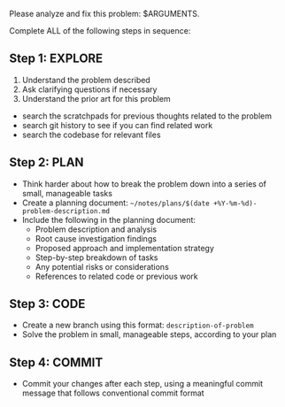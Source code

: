 Please analyze and fix this problem: $ARGUMENTS.

Complete ALL of the following steps in sequence:

## Step 1: EXPLORE
1. Understand the problem described
3. Ask clarifying questions if necessary
4. Understand the prior art for this problem
 - search the scratchpads for previous thoughts related to the problem
 - search git history to see if you can find related work
 - search the codebase for relevant files

## Step 2: PLAN
- Think harder about how to break the problem down into a series of small, manageable tasks
- Create a planning document: `~/notes/plans/$(date +%Y-%m-%d)-problem-description.md`
- Include the following in the planning document:
  - Problem description and analysis
  - Root cause investigation findings
  - Proposed approach and implementation strategy
  - Step-by-step breakdown of tasks
  - Any potential risks or considerations
  - References to related code or previous work

## Step 3: CODE
- Create a new branch using this format: `description-of-problem`
- Solve the problem in small, manageable steps, according to your plan

## Step 4: COMMIT
- Commit your changes after each step, using a meaningful commit message that follows conventional commit format


